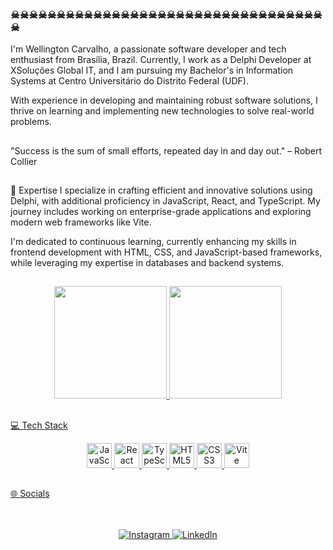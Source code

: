 ### ☠☠☠☠☠☠☠☠☠☠☠☠☠☠☠☠☠☠☠☠☠☠☠☠☠☠☠☠☠☠☠☠☠☠☠

 I'm Wellington Carvalho, a passionate software developer and tech enthusiast from Brasília, Brazil.
Currently, I work as a Delphi Developer at XSoluções Global IT, and I am pursuing my Bachelor's in Information Systems at Centro Universitário do Distrito Federal (UDF).

With experience in developing and maintaining robust software solutions, I thrive on learning and implementing new technologies to solve real-world problems.

##
"Success is the sum of small efforts, repeated day in and day out."
– Robert Collier
##
🚀 Expertise
I specialize in crafting efficient and innovative solutions using Delphi, with additional proficiency in JavaScript, React, and TypeScript. My journey includes working on enterprise-grade applications and exploring modern web frameworks like Vite.

I'm dedicated to continuous learning, currently enhancing my skills in frontend development with HTML, CSS, and JavaScript-based frameworks, while leveraging my expertise in databases and backend systems.
##
<div align="center">
  <a href="https://github.com/aguiarwellington">
  <img height="180em" src="https://github-readme-stats.vercel.app/api?username=aguiarwellington&show_icons=true&theme=dark&include_all_commits=true&count_private=true"/>
  <img height="180em" src="https://github-readme-stats.vercel.app/api/top-langs/?username=aguiarwellington&layout=compact&langs_count=7&theme=dark"/>
</div>
 
 ##
💻 Tech Stack
<div align="center"> <img src="https://cdn.jsdelivr.net/gh/devicons/devicon/icons/javascript/javascript-original.svg" height="40" alt="JavaScript" title="JavaScript"/> <img src="https://cdn.jsdelivr.net/gh/devicons/devicon/icons/react/react-original.svg" height="40" alt="React" title="React"/> <img src="https://cdn.jsdelivr.net/gh/devicons/devicon/icons/typescript/typescript-original.svg" height="40" alt="TypeScript" title="TypeScript"/> <img src="https://cdn.jsdelivr.net/gh/devicons/devicon/icons/html5/html5-original.svg" height="40" alt="HTML5" title="HTML5"/> <img src="https://cdn.jsdelivr.net/gh/devicons/devicon/icons/css3/css3-original.svg" height="40" alt="CSS3" title="CSS3"/> <img src="https://cdn.jsdelivr.net/gh/devicons/devicon/icons/vite/vite-original.svg" height="40" alt="Vite" title="Vite"/> </div>
<div>

##

🌐 Socials
<br/><br/><br/>
<div align="center"> <a href="https://instagram.com/wellington_carvalho008" target="_blank"> <img src="https://img.shields.io/badge/-Instagram-%23E4405F?style=for-the-badge&logo=instagram&logoColor=white" alt="Instagram"/> </a> <a href="https://www.linkedin.com/in/wellington-c-aguiar/ target="_blank"> <img src="https://img.shields.io/badge/-LinkedIn-%230077B5?style=for-the-badge&logo=linkedin&logoColor=white" alt="LinkedIn"/> </a> </div>


